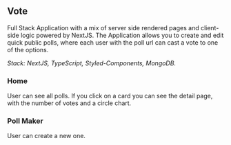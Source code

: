 ## Vote

Full Stack Application with a mix of server side rendered pages and client-side logic powered by NextJS.
The Application allows you to create and edit quick public polls, where each user with the poll url can cast a vote to one of the options.<br>

<em>Stack: NextJS, TypeScript, Styled-Components, MongoDB.</em>

### Home

User can see all polls. If you click on a card you can see the detail page, with the number of votes and a circle chart.

### Poll Maker

User can create a new one.
